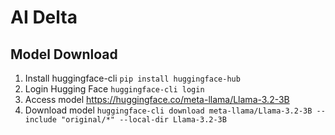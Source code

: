 # AI Delta

## Model Download
1. Install huggingface-cli
```pip install huggingface-hub```
2. Login Hugging Face
```huggingface-cli login```
3. Access model
https://huggingface.co/meta-llama/Llama-3.2-3B
4. Download model
```huggingface-cli download meta-llama/Llama-3.2-3B --include "original/*" --local-dir Llama-3.2-3B```